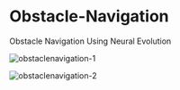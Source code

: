 # Obstacle-Navigation
Obstacle Navigation Using Neural Evolution

![obstaclenavigation-1](https://user-images.githubusercontent.com/36581610/47600686-496b7880-d993-11e8-866e-0defac0e6432.gif)

![obstaclenavigation-2](https://user-images.githubusercontent.com/36581610/47600688-4f615980-d993-11e8-9825-3d4bb3ed0760.gif)
